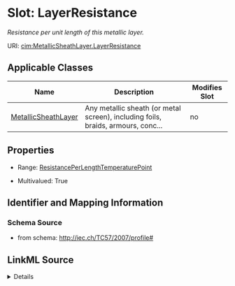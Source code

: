 # Slot: LayerResistance


_Resistance per unit length of this metallic layer._



URI: [cim:MetallicSheathLayer.LayerResistance](http://iec.ch/TC57/CIM-generic#MetallicSheathLayer.LayerResistance)



<!-- no inheritance hierarchy -->




## Applicable Classes

| Name | Description | Modifies Slot |
| --- | --- | --- |
[MetallicSheathLayer](MetallicSheathLayer.md) | Any metallic sheath (or metal screen), including foils, braids, armours, conc... |  no  |







## Properties

* Range: [ResistancePerLengthTemperaturePoint](ResistancePerLengthTemperaturePoint.md)

* Multivalued: True





## Identifier and Mapping Information







### Schema Source


* from schema: http://iec.ch/TC57/2007/profile#




## LinkML Source

<details>
```yaml
name: LayerResistance
description: Resistance per unit length of this metallic layer.
from_schema: http://iec.ch/TC57/2007/profile#
slot_uri: cim:MetallicSheathLayer.LayerResistance
alias: LayerResistance
owner: MetallicSheathLayer
domain_of:
- MetallicSheathLayer
range: ResistancePerLengthTemperaturePoint
multivalued: true
minimum_cardinality: 0

```
</details>